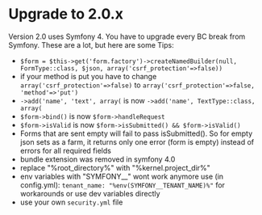 # Upgrade to 2.0.x

Version 2.0 uses Symfony 4. You have to upgrade every BC break from Symfony. These are a lot, but here are some Tips:

- `$form = $this->get('form.factory')->createNamedBuilder(null, FormType::class, $json, array('csrf_protection'=>false))`
- if your method is put you have to change `array('csrf_protection'=>false)` to `array('csrf_protection'=>false, 'method'=>'put')`
- `->add('name', 'text', array(` is now `->add('name', TextType::class, array(`
- `$form->bind()` is now `$form->handleRequest`
- `$form->isValid` is now `$form->isSubmitted() && $form->isValid()`
- Forms that are sent empty will fail to pass isSubmitted(). So for empty json sets as a farm, it returns only one error (form is empty) instead of errors for all required fields
- bundle extension was removed in symfony 4.0
- replace "%root_directory%" with "%kernel.project_dir%"
- env variables with "SYMFONY__" wont work anymore use (in config.yml): `tenant_name: "%env(SYMFONY__TENANT_NAME)%"` for workarounds or use dev variables directly
- use your own `security.yml` file